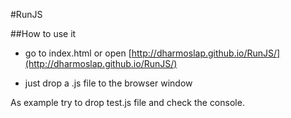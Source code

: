 #RunJS

##How to use it

- go to index.html or open [http://dharmoslap.github.io/RunJS/](http://dharmoslap.github.io/RunJS/)

- just drop a .js file to the browser window

As example try to drop test.js file and check the console.
